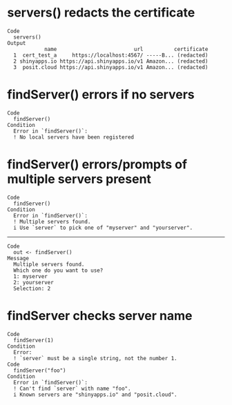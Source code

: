 # servers() redacts the certificate

    Code
      servers()
    Output
                name                         url          certificate
      1  cert_test_a     https://localhost:4567/ -----B... (redacted)
      2 shinyapps.io https://api.shinyapps.io/v1 Amazon... (redacted)
      3  posit.cloud https://api.shinyapps.io/v1 Amazon... (redacted)

# findServer() errors if no servers

    Code
      findServer()
    Condition
      Error in `findServer()`:
      ! No local servers have been registered

# findServer() errors/prompts of multiple servers present

    Code
      findServer()
    Condition
      Error in `findServer()`:
      ! Multiple servers found.
      i Use `server` to pick one of "myserver" and "yourserver".

---

    Code
      out <- findServer()
    Message
      Multiple servers found.
      Which one do you want to use?
      1: myserver
      2: yourserver
      Selection: 2

# findServer checks server name

    Code
      findServer(1)
    Condition
      Error:
      ! `server` must be a single string, not the number 1.
    Code
      findServer("foo")
    Condition
      Error in `findServer()`:
      ! Can't find `server` with name "foo".
      i Known servers are "shinyapps.io" and "posit.cloud".

